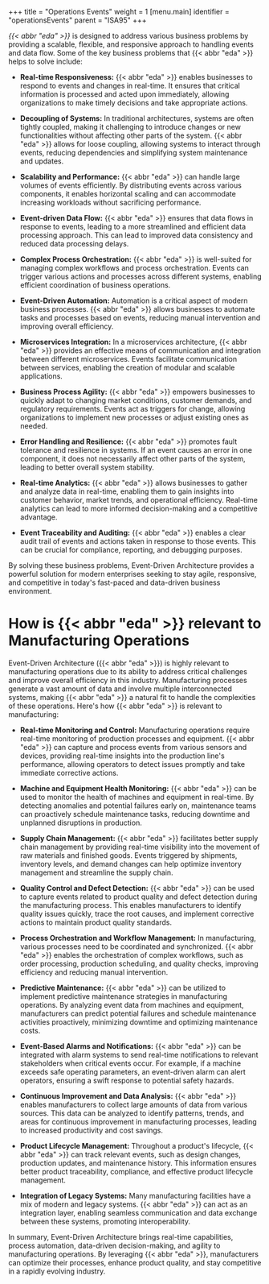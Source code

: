 +++
title = "Operations Events"
weight = 1
[menu.main]
  identifier = "operationsEvents"
  parent = "ISA95"
+++

_{{< abbr "eda" >}}_
is designed to address various business problems by providing a scalable, flexible, and responsive approach to handling events and data flow. Some of the key business problems that {{< abbr "eda" >}} helps to solve include:

- **Real-time Responsiveness:** {{< abbr "eda" >}} enables businesses to respond to events and changes in real-time. It ensures that critical information is processed and acted upon immediately, allowing organizations to make timely decisions and take appropriate actions.

- **Decoupling of Systems:** In traditional architectures, systems are often tightly coupled, making it challenging to introduce changes or new functionalities without affecting other parts of the system. {{< abbr "eda" >}} allows for loose coupling, allowing systems to interact through events, reducing dependencies and simplifying system maintenance and updates.

- **Scalability and Performance:** {{< abbr "eda" >}} can handle large volumes of events efficiently. By distributing events across various components, it enables horizontal scaling and can accommodate increasing workloads without sacrificing performance.

- **Event-driven Data Flow:** {{< abbr "eda" >}} ensures that data flows in response to events, leading to a more streamlined and efficient data processing approach. This can lead to improved data consistency and reduced data processing delays.

- **Complex Process Orchestration:** {{< abbr "eda" >}} is well-suited for managing complex workflows and process orchestration. Events can trigger various actions and processes across different systems, enabling efficient coordination of business operations.

- **Event-Driven Automation:** Automation is a critical aspect of modern business processes. {{< abbr "eda" >}} allows businesses to automate tasks and processes based on events, reducing manual intervention and improving overall efficiency.

- **Microservices Integration:** In a microservices architecture, {{< abbr "eda" >}} provides an effective means of communication and integration between different microservices. Events facilitate communication between services, enabling the creation of modular and scalable applications.

- **Business Process Agility:** {{< abbr "eda" >}} empowers businesses to quickly adapt to changing market conditions, customer demands, and regulatory requirements. Events act as triggers for change, allowing organizations to implement new processes or adjust existing ones as needed.

- **Error Handling and Resilience:** {{< abbr "eda" >}} promotes fault tolerance and resilience in systems. If an event causes an error in one component, it does not necessarily affect other parts of the system, leading to better overall system stability.

- **Real-time Analytics:** {{< abbr "eda" >}} allows businesses to gather and analyze data in real-time, enabling them to gain insights into customer behavior, market trends, and operational efficiency. Real-time analytics can lead to more informed decision-making and a competitive advantage.

- **Event Traceability and Auditing:** {{< abbr "eda" >}} enables a clear audit trail of events and actions taken in response to those events. This can be crucial for compliance, reporting, and debugging purposes.

By solving these business problems, Event-Driven Architecture provides a powerful solution for modern enterprises seeking to stay agile, responsive, and competitive in today's fast-paced and data-driven business environment.

# How is {{< abbr "eda" >}} relevant to Manufacturing Operations

Event-Driven Architecture ({{< abbr "eda" >}}) is highly relevant to manufacturing operations due to its ability to address critical challenges and improve overall efficiency in this industry. Manufacturing processes generate a vast amount of data and involve multiple interconnected systems, making {{< abbr "eda" >}} a natural fit to handle the complexities of these operations. Here's how {{< abbr "eda" >}} is relevant to manufacturing:

- **Real-time Monitoring and Control:** Manufacturing operations require real-time monitoring of production processes and equipment. {{< abbr "eda" >}} can capture and process events from various sensors and devices, providing real-time insights into the production line's performance, allowing operators to detect issues promptly and take immediate corrective actions.

- **Machine and Equipment Health Monitoring:** {{< abbr "eda" >}} can be used to monitor the health of machines and equipment in real-time. By detecting anomalies and potential failures early on, maintenance teams can proactively schedule maintenance tasks, reducing downtime and unplanned disruptions in production.

- **Supply Chain Management:** {{< abbr "eda" >}} facilitates better supply chain management by providing real-time visibility into the movement of raw materials and finished goods. Events triggered by shipments, inventory levels, and demand changes can help optimize inventory management and streamline the supply chain.

- **Quality Control and Defect Detection:** {{< abbr "eda" >}} can be used to capture events related to product quality and defect detection during the manufacturing process. This enables manufacturers to identify quality issues quickly, trace the root causes, and implement corrective actions to maintain product quality standards.

- **Process Orchestration and Workflow Management:** In manufacturing, various processes need to be coordinated and synchronized. {{< abbr "eda" >}} enables the orchestration of complex workflows, such as order processing, production scheduling, and quality checks, improving efficiency and reducing manual intervention.

- **Predictive Maintenance:** {{< abbr "eda" >}} can be utilized to implement predictive maintenance strategies in manufacturing operations. By analyzing event data from machines and equipment, manufacturers can predict potential failures and schedule maintenance activities proactively, minimizing downtime and optimizing maintenance costs.

- **Event-Based Alarms and Notifications:** {{< abbr "eda" >}} can be integrated with alarm systems to send real-time notifications to relevant stakeholders when critical events occur. For example, if a machine exceeds safe operating parameters, an event-driven alarm can alert operators, ensuring a swift response to potential safety hazards.

- **Continuous Improvement and Data Analysis:** {{< abbr "eda" >}} enables manufacturers to collect large amounts of data from various sources. This data can be analyzed to identify patterns, trends, and areas for continuous improvement in manufacturing processes, leading to increased productivity and cost savings.

- **Product Lifecycle Management:** Throughout a product's lifecycle, {{< abbr "eda" >}} can track relevant events, such as design changes, production updates, and maintenance history. This information ensures better product traceability, compliance, and effective product lifecycle management.

- **Integration of Legacy Systems:** Many manufacturing facilities have a mix of modern and legacy systems. {{< abbr "eda" >}} can act as an integration layer, enabling seamless communication and data exchange between these systems, promoting interoperability.

In summary, Event-Driven Architecture brings real-time capabilities, process automation, data-driven decision-making, and agility to manufacturing operations. By leveraging {{< abbr "eda" >}}, manufacturers can optimize their processes, enhance product quality, and stay competitive in a rapidly evolving industry.
